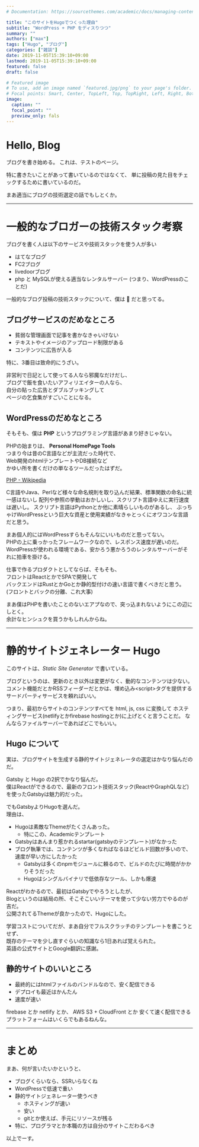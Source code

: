 ```yaml
---
# Documentation: https://sourcethemes.com/academic/docs/managing-content/

title: "このサイトをHugoでつくった理由"
subtitle: "WordPress + PHP をディスりつつ"
summary: ""
authors: ["max"]
tags: ["Hugo", "ブログ"]
categories: ["雑談"]
date: 2019-11-05T15:39:10+09:00
lastmod: 2019-11-05T15:39:10+09:00
featured: false
draft: false

# Featured image
# To use, add an image named `featured.jpg/png` to your page's folder.
# Focal points: Smart, Center, TopLeft, Top, TopRight, Left, Right, BottomLeft, Bottom, BottomRight.
image:
  caption: ""
  focal_point: ""
  preview_only: fals
---
```


# Hello, Blog

ブログを書き始める。
これは、テストのページ。

特に書きたいことがあって書いているのではなくて、
単に投稿の見た目をチェックするために書いているのだ。

まあ適当にブログの技術選定の話でもしとくか。

---

# 一般的なブロガーの技術スタック考察

ブログを書く人は以下のサービスや技術スタックを使う人が多い

- はてなブログ
- FC2ブログ
- livedoorブログ
- php と MySQLが使える適当なレンタルサーバー
(つまり、WordPressのことだ)

一般的なブログ投稿の技術スタックについて、僕は 💩 だと思ってる。

## ブログサービスのだめなところ

- 貧弱な管理画面で記事を書かなきゃいけない
- テキストやイメージのアップロード制限がある
- コンテンツに広告が入る

特に、3番目は致命的にうざい。

非営利で日記として使ってる人なら邪魔なだけだし、  
ブログで飯を食いたいアフィリエイターの人なら、  
自分の貼った広告とダブルブッキングして  
ページの乞食集がすごいことになる。

## WordPressのだめなところ

そもそも、僕は **PHP** というプログラミング言語があまり好きじゃない。

PHPの始まりは、 **Personal HomePage Tools**  
つまり今は昔のC言語などが主流だった時代で、  
Web開発のhtmlテンプレートやDB接続など  
かゆい所を書くだけの単なるツールだったはずだ。

[PHP - Wikipedia](https://ja.wikipedia.org/wiki/PHP_(%E3%83%97%E3%83%AD%E3%82%B0%E3%83%A9%E3%83%9F%E3%83%B3%E3%82%B0%E8%A8%80%E8%AA%9E))

C言語やJava、Perlなど様々な命名規則を取り込んだ結果、標準関数の命名に統一感はないし
配列や参照の挙動はおかしいし、スクリプト言語ゆえに実行速度は遅いし。
スクリプト言語はPythonとか他に素晴らしいものがあるし、
ぶっちゃけWordPressという巨大な資産と使用実績がなきゃとっくにオワコンな言語だと思う。

まあ個人的にはWordPressすらもそんなにいいものだと思ってない。  
PHPの上に乗っかったフレームワークなので、レスポンス速度が遅いのだ。  
WordPressが使われる環境である、安かろう悪かろうのレンタルサーバーがそれに拍車を掛ける。

仕事で作るプロダクトとしてならば、そもそも、  
フロントはReactとかでSPAで開発して  
バックエンドはRustとかGoとか静的型付けの速い言語で書くべきだと思う。  
(フロントとバックの分離、これ大事)

まあ僕はPHPを書いたことのないエアプなので、突っ込まれないようにこの辺にしとく。  
余計なヒンシュクを買うかもしれんからね。

---

# 静的サイトジェネレーター Hugo

このサイトは、<i>Static Site Generator</i> で書いている。

ブログというのは、更新のとき以外は変更がなく、動的なコンテンツは少ない。
コメント機能だとかRSSフィーダーだとかは、埋め込み\<script>タグを提供する
サードパーティサービスを頼ればいい。

つまり、最初からサイトのコンテンツすべてを html, js, css に変換して
ホスティングサービス(netlifyとかfirebase hostingとか)に上げとくと言うことだ。
なんならファイルサーバーであればどこでもいい。

## Hugo について

実は、ブログサイトを生成する静的サイトジェネレータの選定はかなり悩んだのだ。

Gatsby と Hugo の2択でかなり悩んだ。  
僕はReactができるので、最新のフロント技術スタック(ReactやGraphQLなど)を使ったGatsbyは魅力的だった。

でもGatsbyよりHugoを選んだ。  
理由は、

- Hugoは素敵なThemeがたくさんあった。
  - 特にこの、Academicテンプレート
- Gatsbyはあんまり惹かれるstartar(gatsbyのテンプレート)がなかった
- ブログ執筆では、コンテンツが多くなればなるほどビルド回数が多いので、速度が早い方にしたかった
  - Gatsbyは多くのnpmモジュールに頼るので、ビルドのたびに時間がかかりそうだった
  - Hugoはシングルバイナリで低依存なツール、しかも爆速

Reactがわかるので、最初はGatsbyでやろうとしたが、  
Blogというのは結局の所、そこそこいいテーマを使って少ない労力でやるのが吉だ。  
公開されてるThemeが良かったので、Hugoにした。

学習コストについてだが、まあ自分でフルスクラッチのテンプレートを書こうとせず、  
既存のテーマを少し直すぐらいの知識なら1日あれば覚えられた。  
英語の公式サイトとGoogle翻訳に感謝。

## 静的サイトのいいところ

- 最終的にはhtmlファイルのバンドルなので、安く配信できる
- デプロイも最近はかんたん
- 速度が速い

firebase とか netlify とか、 AWS S3 + CloudFront とか
安くて速く配信できるプラットフォームはいくらでもあるねんな。

---

# まとめ

まあ、何が言いたいかというと、

- ブログくらいなら、SSRいらなくね
- WordPressで低速で重い
- 静的サイトジェネレーター使うべき
  - ホスティングが速い
  - 安い
  - gitとか使えば、手元にリソースが残る
- 特に、プログラマとか本職の方は自分のサイトこだわるべき

以上でーす。

